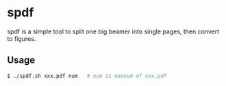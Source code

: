 # spdf

spdf is a simple tool to split one big beamer into single pages, then convert to figures.

## Usage

```bash
$ ./spdf.sh xxx.pdf num   # num is maxnum of xxx.pdf
```

